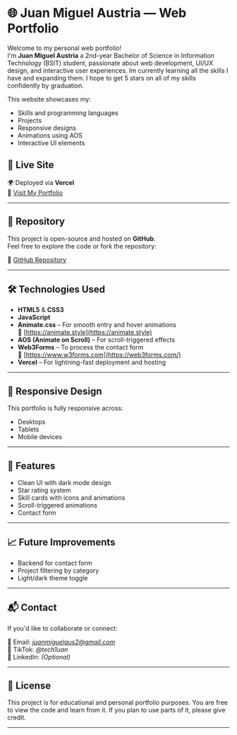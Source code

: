 # 🌐 Juan Miguel Austria — Web Portfolio

Welcome to my personal web portfolio!  
I'm **Juan Miguel Austria** a 2nd-year Bachelor of Science in Information Technology (BSIT) student, passionate about web development, UI/UX design, and interactive user experiences. Im currently learning all the skills I have and expanding them. I hope to get 5 stars on all of my skills confidently by graduation. 

This website showcases my:
- Skills and programming languages
- Projects
- Responsive designs
- Animations using AOS
- Interactive UI elements



## 🚀 Live Site

🌍 Deployed via **Vercel**  
🔗 [Visit My Portfolio](https://jm-austria-web-portfolio.vercel.app)

---

## 📂 Repository

This project is open-source and hosted on **GitHub**.  
Feel free to explore the code or fork the repository:

🔗 [GitHub Repository](https://github.com/jmwanny/JMAustria_WebPortfolio)

---

## 🛠️ Technologies Used

- **HTML5** & **CSS3**
- **JavaScript**
- **Animate.css** – For smooth entry and hover animations  
  🔗 [https://animate.style](https://animate.style)
- **AOS (Animate on Scroll)** – For scroll-triggered effects  
- **Web3Forms** – To process the contact form  
  🔗 [https://www.w3forms.com](https://web3forms.com/)
- **Vercel** – For lightning-fast deployment and hosting

---
## 📱 Responsive Design

This portfolio is fully responsive across:
- Desktops
- Tablets
- Mobile devices

---

## 📌 Features

- Clean UI with dark mode design
- Star rating system
- Skill cards with icons and animations
- Scroll-triggered animations
- Contact form

---

## 📈 Future Improvements

- Backend for contact form
- Project filtering by category
- Light/dark theme toggle

---

## 📬 Contact

If you'd like to collaborate or connect:

📧 Email: *juanmiguelaus2@gmail.com*  
📱 TikTok: *@tech1uan*  
💼 LinkedIn: *(Optional)*

---

## 📜 License

This project is for educational and personal portfolio purposes. You are free to view the code and learn from it. If you plan to use parts of it, please give credit.

---

